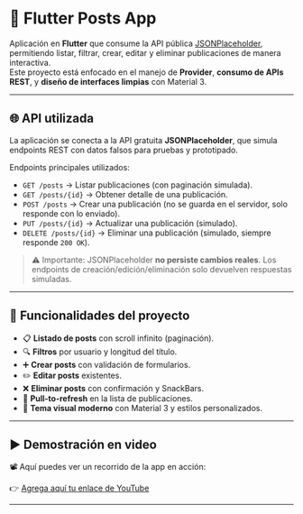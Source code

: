 # 📱 Flutter Posts App

Aplicación en **Flutter** que consume la API pública [JSONPlaceholder](https://jsonplaceholder.typicode.com/), permitiendo listar, filtrar, crear, editar y eliminar publicaciones de manera interactiva.  
Este proyecto está enfocado en el manejo de **Provider**, **consumo de APIs REST**, y **diseño de interfaces limpias** con Material 3.

---

## 🌐 API utilizada

La aplicación se conecta a la API gratuita **JSONPlaceholder**, que simula endpoints REST con datos falsos para pruebas y prototipado.  

Endpoints principales utilizados:

- `GET /posts` → Listar publicaciones (con paginación simulada).  
- `GET /posts/{id}` → Obtener detalle de una publicación.  
- `POST /posts` → Crear una publicación (no se guarda en el servidor, solo responde con lo enviado).  
- `PUT /posts/{id}` → Actualizar una publicación (simulado).  
- `DELETE /posts/{id}` → Eliminar una publicación (simulado, siempre responde `200 OK`).  

> ⚠️ Importante: JSONPlaceholder **no persiste cambios reales**. Los endpoints de creación/edición/eliminación solo devuelven respuestas simuladas.

---

## 🚀 Funcionalidades del proyecto

- 📋 **Listado de posts** con scroll infinito (paginación).  
- 🔍 **Filtros** por usuario y longitud del título.  
- ➕ **Crear posts** con validación de formularios.  
- ✏️ **Editar posts** existentes.  
- ❌ **Eliminar posts** con confirmación y SnackBars.  
- 🔄 **Pull-to-refresh** en la lista de publicaciones.  
- 🎨 **Tema visual moderno** con Material 3 y estilos personalizados.

---

## ▶️ Demostración en video

📽️ Aquí puedes ver un recorrido de la app en acción:  

👉 [Agrega aquí tu enlace de YouTube](https://youtube.com/)  

---


